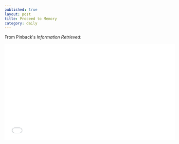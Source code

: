 ```yaml
---
published: true
layout: post
title: Proceed to Memory
category: daily
---
```

From Pinback's *Information Retrieved*:
<span style="margin-top:20px;">
<iframe width="560" height="315" src="//www.youtube.com/embed/oc5_SLo_gG0" frameborder="0" allowfullscreen></iframe></span>
